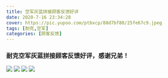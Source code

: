 ```yaml
---
title: 空军灰蓝拼接顾客反馈好评
date: 2020-7-16 23:34:28
cover: https://pic.yupoo.com/ptbxcp/88d7bf80/25fe67c9.jpeg
tags: [耐克,空军]
categories: [顾客反馈]
---
```


### 耐克空军灰蓝拼接顾客反馈好评，感谢兄弟！
![](https://pic.yupoo.com/ptbxcp/a7602d86/f007385c.jpeg)
![](https://pic.yupoo.com/ptbxcp/18c3a3f2/9fb8b5f9.jpeg)
![](https://pic.yupoo.com/ptbxcp/8e5eaae9/64481c47.jpeg)
![](https://pic.yupoo.com/ptbxcp/88d7bf80/25fe67c9.jpeg)
